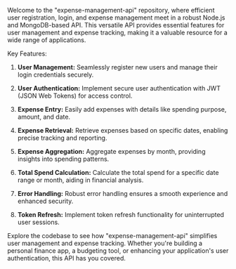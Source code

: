 Welcome to the "expense-management-api" repository, where efficient user registration, login, and expense management meet in a robust Node.js and MongoDB-based API. This versatile API provides essential features for user management and expense tracking, making it a valuable resource for a wide range of applications.

Key Features:

1. **User Management:** Seamlessly register new users and manage their login credentials securely.

2. **User Authentication:** Implement secure user authentication with JWT (JSON Web Tokens) for access control.

3. **Expense Entry:** Easily add expenses with details like spending purpose, amount, and date.

4. **Expense Retrieval:** Retrieve expenses based on specific dates, enabling precise tracking and reporting.

5. **Expense Aggregation:** Aggregate expenses by month, providing insights into spending patterns.

6. **Total Spend Calculation:** Calculate the total spend for a specific date range or month, aiding in financial analysis.

7. **Error Handling:** Robust error handling ensures a smooth experience and enhanced security.

8. **Token Refresh:** Implement token refresh functionality for uninterrupted user sessions.

Explore the codebase to see how "expense-management-api" simplifies user management and expense tracking. Whether you're building a personal finance app, a budgeting tool, or enhancing your application's user authentication, this API has you covered.

